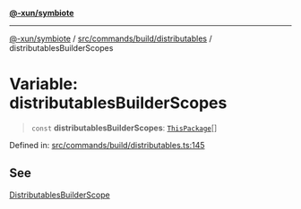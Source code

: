 [**@-xun/symbiote**](../../../../../README.md)

***

[@-xun/symbiote](../../../../../README.md) / [src/commands/build/distributables](../README.md) / distributablesBuilderScopes

# Variable: distributablesBuilderScopes

> `const` **distributablesBuilderScopes**: [`ThisPackage`](../../../../configure/enumerations/ThisPackageGlobalScope.md#thispackage)[]

Defined in: [src/commands/build/distributables.ts:145](https://github.com/Xunnamius/symbiote/blob/559506ed93a747d618979a74bc2b1db446959ba9/src/commands/build/distributables.ts#L145)

## See

[DistributablesBuilderScope](../../../../configure/enumerations/ThisPackageGlobalScope.md)

